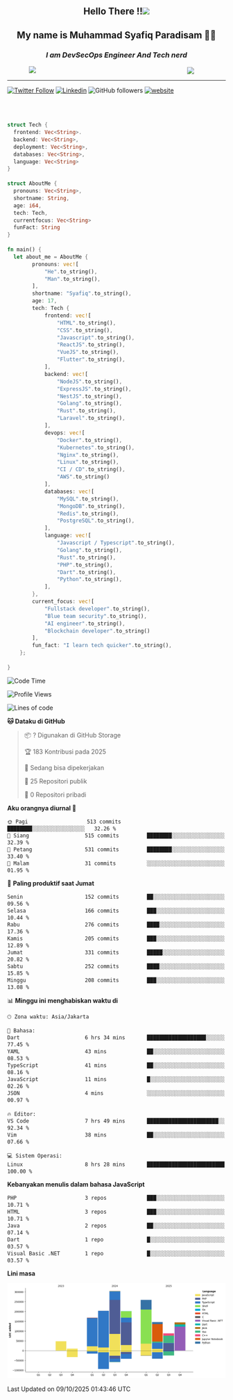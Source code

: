<h2 align="center">

Hello There !!<img src="https://media.giphy.com/media/12oufCB0MyZ1Go/giphy.gif" width="50"></h2>

<h2 align="center">My name is Muhammad Syafiq Paradisam 👋👋</h2>

<h3 align="center"><em>I am DevSecOps Engineer And Tech nerd
</em></h3>

<img align="left" style="margin-left: 50px" src="https://static.zerochan.net/Alina.Clover.1024.4345060.webp" width="315"/>

<img align="center" style="margin-left: 50px" src="https://i.pinimg.com/736x/69/82/aa/6982aafd816ea48f48d0639c7797915c.jpg" width=250/>

<hr/>

[![Twitter Follow](https://img.shields.io/twitter/follow/misteranmol?label=Follow)](https://x.com/FikkzOutfit)
[![Linkedin](https://img.shields.io/badge/-syafiq-blue?style=square&logo=Linkedin&logoColor=white&link=https://www.linkedin.com/in/syafiq-paradisam/)](https://id.linkedin.com/in/syafiq-paradisam-b72749258)
![GitHub followers](https://img.shields.io/github/followers/syafiqparadisam?label=Follower&style=social)
[![website](https://img.shields.io/badge/Website-46a2f1.svg?&style=flat-square&logo=Google-Chrome&logoColor=white&link=https://anmolsingh.me/)](https://syafiq-paradisam.my.id)

<br/>

```rust

struct Tech {
  frontend: Vec<String>.
  backend: Vec<String>,
  deployment: Vec<String>,
  databases: Vec<String>,
  language: Vec<String>
}

struct AboutMe {
  pronouns: Vec<String>,
  shortname: String,
  age: i64,
  tech: Tech,
  currentfocus: Vec<String>
  funFact: String
}

fn main() {
  let about_me = AboutMe {
        pronouns: vec![
            "He".to_string(),
            "Man".to_string(),
        ],
        shortname: "Syafiq".to_string(),
        age: 17,
        tech: Tech {
            frontend: vec![
                "HTML".to_string(),
                "CSS".to_string(),
                "Javascript".to_string(),
                "ReactJS".to_string(),
                "VueJS".to_string(),
                "Flutter".to_string(),
            ],
            backend: vec![
                "NodeJS".to_string(),
                "ExpressJS".to_string(),
                "NestJS".to_string(),
                "Golang".to_string(),
                "Rust".to_string(),
                "Laravel".to_string(),
            ],
            devops: vec![
                "Docker".to_string(),
                "Kubernetes".to_string(),
                "Nginx".to_string(),
                "Linux".to_string(),
                "CI / CD".to_string(),
                "AWS".to_string()
            ],
            databases: vec![
                "MySQL".to_string(),
                "MongoDB".to_string(),
                "Redis".to_string(),
                "PostgreSQL".to_string(),
            ],
            language: vec![
                "Javascript / Typescript".to_string(),
                "Golang".to_string(),
                "Rust".to_string(),
                "PHP".to_string(),
                "Dart".to_string(),
                "Python".to_string(),
            ],
        },
        current_focus: vec![
            "Fullstack developer".to_string(),
            "Blue team security".to_string(),
            "AI engineer".to_string(),
            "Blockchain developer".to_string()
        ],
        fun_fact: "I learn tech quicker".to_string(),
    };

}
```

<!--START_SECTION:waka-->
![Code Time](http://img.shields.io/badge/Code%20Time-436%20hrs%2023%20mins-blue)

![Profile Views](http://img.shields.io/badge/Profil%20dilihat-5-blue)

![Lines of code](https://img.shields.io/badge/Sejak%20Hello%20World%20aku%20telah%20menulis-1.6%20million%20baris%20kode-blue)

**🐱 Dataku di GitHub** 

> 📦 ? Digunakan di GitHub Storage 
 > 
> 🏆 183 Kontribusi pada 2025
 > 
> 💼 Sedang bisa dipekerjakan
 > 
> 📜 25 Repositori publik 
 > 
> 🔑 0 Repositori pribadi 
 > 
**Aku orangnya diurnal 🐤** 

```text
🌞 Pagi                   513 commits         ████████░░░░░░░░░░░░░░░░░   32.26 % 
🌆 Siang                  515 commits         ████████░░░░░░░░░░░░░░░░░   32.39 % 
🌃 Petang                 531 commits         ████████░░░░░░░░░░░░░░░░░   33.40 % 
🌙 Malam                  31 commits          ░░░░░░░░░░░░░░░░░░░░░░░░░   01.95 % 
```
📅 **Paling produktif saat Jumat** 

```text
Senin                    152 commits         ██░░░░░░░░░░░░░░░░░░░░░░░   09.56 % 
Selasa                   166 commits         ███░░░░░░░░░░░░░░░░░░░░░░   10.44 % 
Rabu                     276 commits         ████░░░░░░░░░░░░░░░░░░░░░   17.36 % 
Kamis                    205 commits         ███░░░░░░░░░░░░░░░░░░░░░░   12.89 % 
Jumat                    331 commits         █████░░░░░░░░░░░░░░░░░░░░   20.82 % 
Sabtu                    252 commits         ████░░░░░░░░░░░░░░░░░░░░░   15.85 % 
Minggu                   208 commits         ███░░░░░░░░░░░░░░░░░░░░░░   13.08 % 
```


📊 **Minggu ini menghabiskan waktu di** 

```text
🕑︎ Zona waktu: Asia/Jakarta

💬 Bahasa: 
Dart                     6 hrs 34 mins       ███████████████████░░░░░░   77.45 % 
YAML                     43 mins             ██░░░░░░░░░░░░░░░░░░░░░░░   08.53 % 
TypeScript               41 mins             ██░░░░░░░░░░░░░░░░░░░░░░░   08.16 % 
JavaScript               11 mins             █░░░░░░░░░░░░░░░░░░░░░░░░   02.26 % 
JSON                     4 mins              ░░░░░░░░░░░░░░░░░░░░░░░░░   00.97 % 

🔥 Editor: 
VS Code                  7 hrs 49 mins       ███████████████████████░░   92.34 % 
Vim                      38 mins             ██░░░░░░░░░░░░░░░░░░░░░░░   07.66 % 

💻 Sistem Operasi: 
Linux                    8 hrs 28 mins       █████████████████████████   100.00 % 
```

**Kebanyakan menulis dalam bahasa JavaScript** 

```text
PHP                      3 repos             ███░░░░░░░░░░░░░░░░░░░░░░   10.71 % 
HTML                     3 repos             ███░░░░░░░░░░░░░░░░░░░░░░   10.71 % 
Java                     2 repos             ██░░░░░░░░░░░░░░░░░░░░░░░   07.14 % 
Dart                     1 repo              █░░░░░░░░░░░░░░░░░░░░░░░░   03.57 % 
Visual Basic .NET        1 repo              █░░░░░░░░░░░░░░░░░░░░░░░░   03.57 % 
```



**Lini masa**

![Lines of Code chart](https://raw.githubusercontent.com/syafiqparadisam/syafiqparadisam/master/assets/bar_graph.png)


 Last Updated on 09/10/2025 01:43:46 UTC
<!--END_SECTION:waka-->
